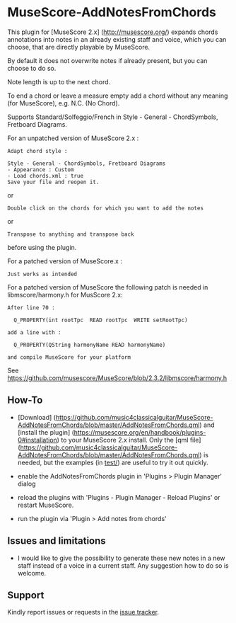 # MuseScore-AddNotesFromChords

This plugin for [MuseScore 2.x] (http://musescore.org/) expands chords annotations into notes in an already existing staff and voice, which you can choose, that are directly playable by MuseScore.

By default it does not overwrite notes if already present, but you can choose to do so.

Note length is up to the next chord.

To end a chord or leave a measure empty add a chord without any meaning (for MuseScore), e.g. N.C. (No Chord).

Supports Standard/Solfeggio/French in Style - General - ChordSymbols, Fretboard Diagrams.

For an unpatched version of MuseScore 2.x :

    Adapt chord style :
  
    Style - General - ChordSymbols, Fretboard Diagrams
    - Appearance : Custom
    - Load chords.xml : true
    Save your file and reopen it.
or

    Double click on the chords for which you want to add the notes
or

    Transpose to anything and transpose back
before using the plugin.


For a patched version of MuseScore.x :

    Just works as intended
  
For a patched version of MuseScore the following patch is needed in libmscore/harmony.h for MusScore 2.x:

    After line 70 :
  
      Q_PROPERTY(int rootTpc  READ rootTpc  WRITE setRootTpc)
      
    add a line with :
  
      Q_PROPERTY(QString harmonyName READ harmonyName)
      
    and compile MuseScore for your platform
  
See https://github.com/musescore/MuseScore/blob/2.3.2/libmscore/harmony.h

## How-To

- [Download] (https://github.com/music4classicalguitar/MuseScore-AddNotesFromChords/blob/master/AddNotesFromChords.qml) and [install the plugin] (https://musescore.org/en/handbook/plugins-0#installation) to your MuseScore 2.x install. Only the [qml file] (https://github.com/music4classicalguitar/MuseScore-AddNotesFromChords/blob/master/AddNotesFromChords.qml) is needed, but the examples (in [test/](https://github.com/music4classicalguitar/MuseScore-AddNotesFromChords/tree/master/test)) are useful to try it out quickly.

- enable the AddNotesFromChords plugin in 'Plugins > Plugin Manager' dialog
- reload the plugins with 'Plugins - Plugin Manager - Reload Plugins' or restart MuseScore.
- run the plugin via 'Plugin > Add notes from chords'

## Issues and limitations

- I would like to give the possibility to generate these new notes in a new staff instead of a voice in a current staff. Any suggestion how to do so is welcome.

## Support

Kindly report issues or requests in the [issue tracker](https://github.com/music4classicalguitar/MuseScore-AddNotesFromChords/issues).
